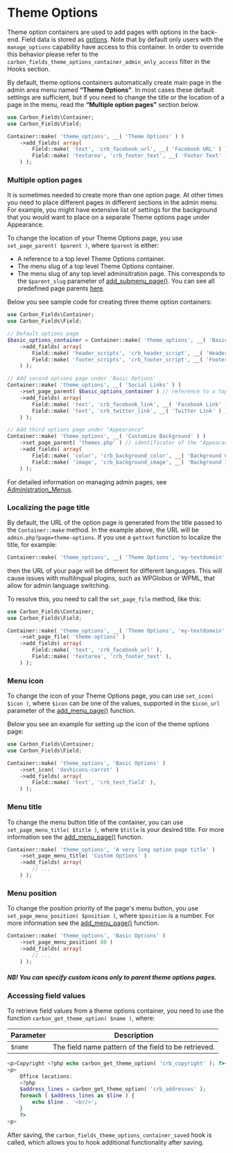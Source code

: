 # Theme Options

Theme option containers are used to add pages with options in the back-end. Field data is stored as [options](http://codex.wordpress.org/Option_Reference).
Note that by default only users with the `manage_options` capability have access to this container. In order to override this behavior please refer to the `carbon_fields_theme_options_container_admin_only_access` filter in the Hooks section.

By default, theme options containers automatically create main page in the admin area menu named **“Theme Options”**. In most cases these default settings are sufficient, but if you need to change the title or the location of a page in the menu, read the **“Multiple option pages”** section below.

```php
use Carbon_Fields\Container;
use Carbon_Fields\Field;

Container::make( 'theme_options', __( 'Theme Options' ) )
    ->add_fields( array(
        Field::make( 'text', 'crb_facebook_url', __( 'Facebook URL' ) ),
        Field::make( 'textarea', 'crb_footer_text', __( 'Footer Text' ) )
    ) );
```

### Multiple option pages

It is sometimes needed to create more than one option page. At other times you need to place different pages in different sections in the admin menu. For example, you might have extensive list of settings for the background that you would want to place on a separate Theme options page under Appearance.

To change the location of your Theme Options page, you use `set_page_parent( $parent )`, where `$parent` is either:

* A reference to a top level Theme Options container.
* The menu slug of a top level Theme Options container.
* The menu slug of any top level adminsitration page. This corresponds to the `$parent_slug` parameter of [add_submenu_page()](http://codex.wordpress.org/Function_Reference/add_submenu_page). You can see all predefined page parents [here](http://codex.wordpress.org/Function_Reference/add_submenu_page#Parameters).

Below you see sample code for creating three theme option containers:

```php
use Carbon_Fields\Container;
use Carbon_Fields\Field;

// Default options page
$basic_options_container = Container::make( 'theme_options', __( 'Basic Options' ) )
    ->add_fields( array(
        Field::make( 'header_scripts', 'crb_header_script', __( 'Header Script' ) ),
        Field::make( 'footer_scripts', 'crb_footer_script', __( 'Footer Script' ) ),
    ) );

// Add second options page under 'Basic Options'
Container::make( 'theme_options', __( 'Social Links' ) )
    ->set_page_parent( $basic_options_container ) // reference to a top level container
    ->add_fields( array(
        Field::make( 'text', 'crb_facebook_link', __( 'Facebook Link' ) ),
        Field::make( 'text', 'crb_twitter_link', __( 'Twitter Link' ) ),
    ) );

// Add third options page under "Appearance"
Container::make( 'theme_options', __( 'Customize Background' ) )
    ->set_page_parent( 'themes.php' ) // identificator of the "Appearance" admin section
    ->add_fields( array(
        Field::make( 'color', 'crb_background_color', __( 'Background Color' ) ),
        Field::make( 'image', 'crb_background_image', __( 'Background Image' ) ),
    ) );
```

For detailed information on managing admin pages, see [Administration_Menus](http://codex.wordpress.org/Administration_Menus).

### Localizing the page title

By default, the URL of the option page is generated from the title passed to the `Container::make` method. In the example above, the URL will be `admin.php?page=theme-options`. If you use a `gettext` function to localize the title, for example:

```php
Container::make( 'theme_options', __( 'Theme Options', 'my-textdomain' ) )
```

then the URL of your page will be different for different languages. This will cause issues with multilingual plugins, such as WPGlobus or WPML, that allow for admin language switching.

To resolve this, you need to call the `set_page_file` method, like this:

```php
use Carbon_Fields\Container;
use Carbon_Fields\Field;

Container::make( 'theme_options', __( 'Theme Options', 'my-textdomain' ) )
    ->set_page_file( 'theme-options' )
    ->add_fields( array(
        Field::make( 'text', 'crb_facebook_url' ),
        Field::make( 'textarea', 'crb_footer_text' ),
    ) );
```

### Menu icon

To change the icon of your Theme Options page, you can use `set_icon( $icon )`, where `$icon` can be one of the values, supported in the `$icon_url` parameter of the [add_menu_page()](http://codex.wordpress.org/Function_Reference/add_menu_page) function.

Below you see an example for setting up the icon of the theme options page:

```php
use Carbon_Fields\Container;
use Carbon_Fields\Field;

Container::make( 'theme_options', 'Basic Options' )
    ->set_icon( 'dashicons-carrot' )
    ->add_fields( array(
        Field::make( 'text', 'crb_test_field' ),
    ) );
```

### Menu title

To change the menu button title of the container, you can use `set_page_menu_title( $title )`, where `$title` is your desired title. For more information see the [add_menu_page()](http://codex.wordpress.org/Function_Reference/add_menu_page) function.

```php
Container::make( 'theme_options', 'A very long option page title' )
    ->set_page_menu_title( 'Custom Options' )
    ->add_fields( array(
        // ...
    ) );
```

### Menu position

To change the position priority of the page's menu button, you use `set_page_menu_position( $position )`, where `$position` is a number. For more information see the [add_menu_page()](http://codex.wordpress.org/Function_Reference/add_menu_page) function.

```php
Container::make( 'theme_options', 'Basic Options' )
    ->set_page_menu_position( 80 )
    ->add_fields( array(
        // ...
    ) );
```

##### NB! You can specify custom icons only to parent theme options pages.

### Accessing field values

To retrieve field values from a theme options container, you need to use the function `carbon_get_theme_option( $name )`, where:

| Parameter            | Description                                                                         |
| -------------------- | ----------------------------------------------------------------------------------- |
| `$name`              | The field name pattern of the field to be retrieved.                                              |

```php
<p>Copyright <?php echo carbon_get_theme_option( 'crb_copyright' ); ?></p>
<p>
    Office locations:
    <?php 
    $address_lines = carbon_get_theme_option( 'crb_addresses' );
    foreach ( $address_lines as $line ) {
        echo $line . '<br/>';
    }
    ?>
<p>
```

After saving, the `carbon_fields_theme_options_container_saved` hook is called, which allows you to hook additional functionality after saving.